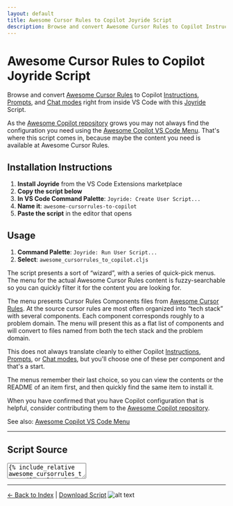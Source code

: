 ```yaml
---
layout: default
title: Awesome Cursor Rules to Copilot Joyride Script
description: Browse and convert Awesome Cursor Rules to Copilot Instructions, Prompts Chat modes right from inside VS Code with this Joyride Script
---
```


# Awesome Cursor Rules to Copilot Joyride Script

Browse and convert [Awesome Cursor Rules](https://github.com/PatrickJS/awesome-cursorrules) to Copilot [Instructions](https://code.visualstudio.com/docs/copilot/copilot-customization#_custom-instructions), [Prompts](https://code.visualstudio.com/docs/copilot/copilot-customization#_prompt-files-experimental), and [Chat modes](https://code.visualstudio.com/docs/copilot/chat/chat-modes) right from inside VS Code with this [Joyride](https://github.com/BetterThanTomorrow/joyride) Script.

As the [Awesome Copilot repository](https://github.com/github/awesome-copilot) grows you may not always find the configuration you need using the [Awesome Copilot VS Code Menu](awesome-copilot-script.md). That's where this script comes in, because maybe the content you need is available at Awesome Cursor Rules.


<!-- {% include youtubePlayer.html id=page.youtubeId %} -->

## Installation Instructions

1. **Install Joyride** from the VS Code Extensions marketplace
2. **Copy the script below**
3. **In VS Code Command Palette**: `Joyride: Create User Script...`
4. **Name it**: `awesome-cursorrules-to-copilot`
5. **Paste the script** in the editor that opens

## Usage

1. **Command Palette**: `Joyride: Run User Script...`
2. **Select**: `awesome_cursorrules_to_copilot.cljs`

The script presents a sort of “wizard”, with a series of quick-pick menus. The menu for the actual Awesome Cursor Rules content is fuzzy-searchable so you can quickly filter it for the content you are looking for.

The menu presents Cursor Rules Components files from [Awesome Cursor Rules](https://github.com/PatrickJS/awesome-cursorrules). At the source cursor rules are most often organized into “tech stack” with several components. Each component corresponds roughly to a problem domain. The menu will present this as a flat list of components and will convert to files named from both the tech stack and the problem domain.

This does not always translate cleanly to either Copilot [Instructions](https://code.visualstudio.com/docs/copilot/copilot-customization#_custom-instructions), [Prompts](https://code.visualstudio.com/docs/copilot/copilot-customization#_prompt-files-experimental), or [Chat modes](https://code.visualstudio.com/docs/copilot/chat/chat-modes), but you'll choose one of these per component and that's a start.

The menus remember their last choice, so you can view the contents or the README of an item first, and then quickly find the same item to install it.

When you have confirmed that you have Copilot configuration that is helpful, consider contributing them to the [Awesome Copilot repository](https://github.com/github/awesome-copilot).

See also: [Awesome Copilot VS Code Menu](awesome-copilot-script.md)

---

## Script Source

<textarea class="code" readonly>
{% include_relative awesome_cursorrules_to_copilot.cljs %}
</textarea>

---

[← Back to Index](index.html) | [Download Script](awesome_cursorrules_to_copilot.cljs)
![alt text](image.png)